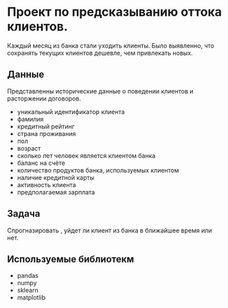 # Проект по предсказыванию оттока клиентов.

Каждый месяц из банка стали уходить клиенты. Было выявленно, что сохранять текущих клиентов дешевле, чем привлекать новых.

## Данные

Представленны исторические данные о поведении клиентов и расторжении договоров.

* уникальный идентификатор клиента
* фамилия
* кредитный рейтинг
* страна проживания
* пол
* возраст
* сколько лет человек является клиентом банка
* баланс на счёте
* количество продуктов банка, используемых клиентом 
* наличие кредитной карты
* активность клиента
* предполагаемая зарплата

## Задача

Спрогназировать , уйдет ли клиент из банка в ближайшее время или нет.

## Используемые библиотекм

* pandas
* numpy
* sklearn
* matplotlib 
